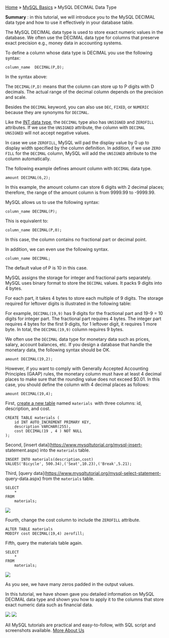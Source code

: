 

[Home](https://www.mysqltutorial.org/) » [MySQL
Basics](https://www.mysqltutorial.org/mysql-basics/) » MySQL DECIMAL Data Type



 **Summary** : in this tutorial, we will introduce you to the MySQL DECIMAL
data type and how to use it effectively in your database table.



The MySQL DECIMAL data type is used to store exact numeric values in the
database. We often use the DECIMAL data type for columns that preserve exact
precision e.g., money data in accounting systems.



To define a column whose data type is DECIMAL you use the following syntax:


    
    
    column_name  DECIMAL(P,D);



In the syntax above:



The `DECIMAL(P,D)` means that the column can store up to P digits with D
decimals. The actual range of the decimal column depends on the precision and
scale.



Besides the `DECIMAL` keyword, you can also use `DEC`, `FIXED`, or `NUMERIC`
because they are synonyms for `DECIMAL`.



Like the [INT data type](https://www.mysqltutorial.org/mysql-int/), the
`DECIMAL` type also has `UNSIGNED` and `ZEROFILL` attributes. If we use the
`UNSIGNED` attribute, the column with `DECIMAL UNSIGNED` will not accept
negative values.



In case we use `ZEROFILL`, MySQL will pad the display value by 0 up to display
width specified by the column definition. In addition, if we use `ZERO FILL`
for the `DECIMAL` column, MySQL will add the `UNSIGNED` attribute to the
column automatically.



The following example defines amount column with `DECIMAL` data type.


    
    
    amount DECIMAL(6,2);



In this example, the amount column can store 6 digits with 2 decimal places;
therefore, the range of the amount column is from 9999.99 to -9999.99.



MySQL allows us to use the following syntax:


    
    
    column_name DECIMAL(P);



This is equivalent to:


    
    
    column_name DECIMAL(P,0);



In this case, the column contains no fractional part or decimal point.



In addition, we can even use the following syntax.


    
    
    column_name DECIMAL;



The default value of P is 10 in this case.



MySQL assigns the storage for integer and fractional parts separately. MySQL
uses binary format to store the `DECIMAL` values. It packs 9 digits into 4
bytes.



For each part, it takes 4 bytes to store each multiple of 9 digits. The
storage required for leftover digits is illustrated in the following table:



For example, `DECIMAL(19,9)` has 9 digits for the fractional part and 19-9 =
10 digits for integer part. The fractional part requires 4 bytes. The integer
part requires 4 bytes for the first 9 digits, for 1 leftover digit, it
requires 1 more byte. In total, the `DECIMAL(19,9)` column requires 9 bytes.



We often use the `DECIMAL` data type for monetary data such as prices, salary,
account balances, etc. If you design a database that handle the monetary data,
the following syntax should be OK.


    
    
    amount DECIMAL(19,2);



However, if you want to comply with Generally Accepted Accounting Principles
(GAAP) rules, the monetary column must have at least 4 decimal places to make
sure that the rounding value does not exceed $0.01. In this case, you should
define the column with 4 decimal places as follows:


    
    
    amount DECIMAL(19,4);



First, [create a new table](https://www.mysqltutorial.org/mysql-create-table/)
named `materials `with three columns: id, description, and cost.


    
    
    CREATE TABLE materials (
        id INT AUTO_INCREMENT PRIMARY KEY,
        description VARCHAR(255),
        cost DECIMAL(19 , 4 ) NOT NULL
    );



Second, [insert data](https://www.mysqltutorial.org/mysql-insert-
statement.aspx) into the `materials` table.


    
    
    INSERT INTO materials(description,cost)
    VALUES('Bicycle', 500.34),('Seat',10.23),('Break',5.21);



Third, [query data](https://www.mysqltutorial.org/mysql-select-statement-
query-data.aspx) from the `materials` table.


    
    
    SELECT 
        *
    FROM
        materials;

![](https://www.mysqltutorial.org/wp-content/uploads/2015/11/MySQL-DECIMAL-example.jpg)


Fourth, change the cost column to include the `ZEROFILL` attribute.


    
    
    ALTER TABLE materials
    MODIFY cost DECIMAL(19,4) zerofill;



Fifth, query the materials table again.


    
    
    SELECT 
        *
    FROM
        materials;

![](https://www.mysqltutorial.org/wp-content/uploads/2015/11/MySQL-DECIMAL-ZEROFILL-Example.jpg)


As you see, we have many zeros padded in the output values.



In this tutorial, we have shown gave you detailed information on MySQL DECIMAL
data type and shown you how to apply it to the columns that store exact
numeric data such as financial data.

![](https://www.mysqltutorial.org/wp-content/themes/evolution/img/left.svg)
![](https://www.mysqltutorial.org/wp-content/themes/evolution/img/right.svg)


All MySQL tutorials are practical and easy-to-follow, with SQL script and
screenshots available. [More About Us](/about-us/)

